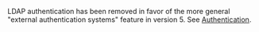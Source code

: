
LDAP authentication has been removed in favor of the
more general "external authentication systems" feature
in version 5. See [Authentication](Authentication/).

